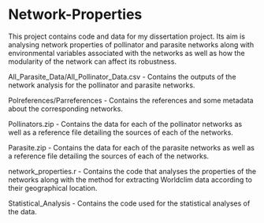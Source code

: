 # Network-Properties

This project contains code and data for my dissertation project. Its aim is analysing network properties of pollinator and parasite networks along with environmental variables associated with the networks as well as how the modularity of the network can affect its robustness.


All_Parasite_Data/All_Pollinator_Data.csv - Contains the outputs of the network analysis for the pollinator and parasite networks.

Polreferences/Parreferences - Contains the references and some metadata about the corresponding networks. 

Pollinators.zip - Contains the data for each of the pollinator networks as well as a reference file detailing the sources of each of the networks. 

Parasite.zip - Contains the data for each of the parasite networks as well as a reference file detailing the sources of each of the networks.

network_properties.r - Contains the code that analyses the properties of the networks along with the method for extracting Worldclim data according to their geographical location.

Statistical_Analysis - Contains the code used for the statistical analyses of the data.

